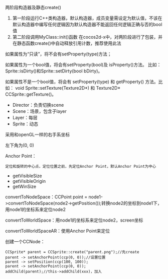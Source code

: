 两阶段构造器及静态create()

1. 第一阶段运行C++类构造器，默认构造器，成员变量需设定为默认值，不该在默认构造器中编写任何逻辑因为默认构造器不能返回任何逻辑正确与否的bool值
2. 第二阶段调用MyClass::init()函数
在cocos2d-x中，对两阶段进行了包装，并在静态函数create()中自动释放引用计数，推荐使用此法

如果属性为“只读”，将不会有setProperty(type)方法；

如果属性为一个bool值，将会有setProperty(bool)及 isProperty()方法。 比如：Sprite::isDirty()和Sprite::setDirty(bool bDirty)。

如果属性不是一个bool值，将会有 setProperty(type) 和 getProperty() 方法。比如： void Sprite::setTexture(Texture2D\*) 和 Texture2D* CCSprite::getTexture()。

* Director：负责切换scene
* Scene：场景，包含子layer
* Layer：每层
* Sprite：动态

采用和openGL一样的右手系坐标

左下角为(0, 0)

Anchor Point：

    定位和旋转的中心点，定位位置之前，先定位Anchor Point，默认Anchor Point为中心

* getVisibleSize
* getVisibleOrigin
* getWinSize

convertToNodeSpace：CCPoint point = node1->convertToNodeSpace(node2->getPosition());转换node2的坐标到node1下，用node1的坐标系来定位node2

convertToWorldSpace：用node1的坐标系来定位node2，screen坐标

convertToWorldSpaceAR：使用Anchor Point来定位

创建一个CCNode：

    CCSprite* parent = CCSprite::create("parent.png");//先create
    parent -> setAnchorPoint(ccp(0, 0));//设置位置
    parent -> setPosition(ccp(100, 100));
    parent -> setAnchorPoint(ccp(0, 0));
    addChild(parent);//this->addChild(xxx)，加入
